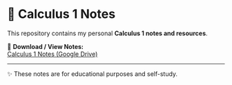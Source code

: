 # 📘 Calculus 1 Notes

This repository contains my personal **Calculus 1 notes and resources**.  

📂 **Download / View Notes:**  
[Calculus 1 Notes (Google Drive)](https://drive.google.com/file/d/1QBJybzeKMDXszngu41ELVRD12dejDdA3/view?usp=drive_link)

---

✨ These notes are for educational purposes and self-study.
